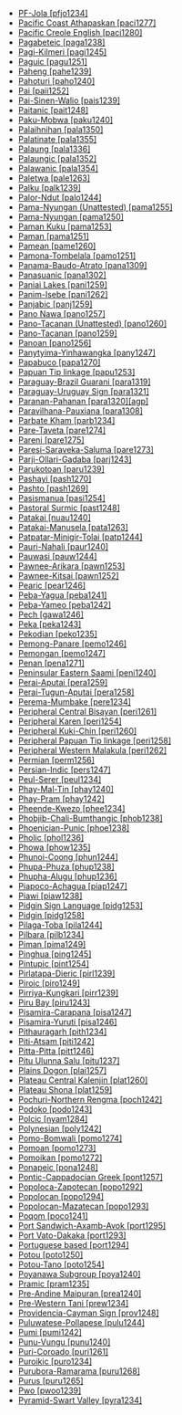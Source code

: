 - [PF-Jola [pfjo1234]](tree/atla1278/nort3146/cent2230/bakk1238/jool1234/jola1264/fhjo1234/pfjo1234/pfjo1234.ini)
- [Pacific Coast Athapaskan [paci1277]](tree/atha1245/atha1246/atha1247/paci1277/paci1277.ini)
- [Pacific Creole English [paci1280]](tree/indo1319/germ1287/nort3152/west2793/nort3175/angl1264/angl1265/merc1242/macr1271/paci1280/paci1280.ini)
- [Pagabeteic [paga1238]](tree/atla1278/volt1241/benu1247/bant1294/sout3152/narr1281/abab1240/oldb1234/midd1348/late1250/paga1238/paga1238.ini)
- [Pagi-Kilmeri [pagi1245]](tree/bord1247/bewa1242/pagi1245/pagi1245.ini)
- [Paguic [pagu1251]](tree/nort2923/nort2924/main1282/kaor1242/pagu1251/pagu1251.ini)
- [Paheng [pahe1239]](tree/hmon1336/hmon1337/pahe1239/pahe1239.ini)
- [Pahoturi [paho1240]](tree/paho1240/paho1240.ini)
- [Pai [paii1252]](tree/coch1271/yuma1250/gene1244/paii1252/paii1252.ini)
- [Pai-Sinen-Walio [pais1239]](tree/wali1264/pais1239/pais1239.ini)
- [Paitanic [pait1248]](tree/aust1307/nucl1752/mala1545/nort3253/sout3154/grea1293/pait1248/pait1248.ini)
- [Paku-Mobwa [paku1240]](tree/sino1245/kare1337/sout1554/paku1240/paku1240.ini)
- [Palaihnihan [pala1350]](tree/pala1350/pala1350.ini)
- [Palatinate [pala1355]](tree/indo1319/germ1287/nort3152/west2793/fran1268/high1287/pala1355/pala1355.ini)
- [Palaung [pala1336]](tree/aust1305/khas1273/pala1352/west2791/pala1336/pala1336.ini)
- [Palaungic [pala1352]](tree/aust1305/khas1273/pala1352/pala1352.ini)
- [Palawanic [pala1354]](tree/aust1307/nucl1752/mala1545/grea1284/pala1354/pala1354.ini)
- [Paletwa [pale1263]](tree/sino1245/kuki1245/kuki1246/peri1260/sout3160/pale1263/pale1263.ini)
- [Palku [palk1239]](tree/pama1250/karn1253/palk1239/palk1239.ini)
- [Palor-Ndut [palo1244]](tree/atla1278/nort3146/nort3148/cang1245/palo1244/palo1244.ini)
- [Pama-Nyungan (Unattested) [pama1255]](tree/unat1236/pama1255/pama1255.ini)
- [Pama-Nyungan [pama1250]](tree/pama1250/pama1250.ini)
- [Paman Kuku [pama1253]](tree/pama1250/pama1251/comp1236/wika1239/kuku1276/kuku1277/pama1253/pama1253.ini)
- [Paman [pama1251]](tree/pama1250/pama1251/pama1251.ini)
- [Pamean [pame1260]](tree/otom1299/west2783/otop1241/otop1242/pame1260/pame1260.ini)
- [Pamona-Tombelala [pamo1251]](tree/aust1307/nucl1752/mala1545/cele1242/kail1255/kail1253/nort2898/pamo1251/pamo1251.ini)
- [Panama-Baudo-Atrato [pana1309]](tree/choc1280/embe1258/atra1235/pana1309/pana1309.ini)
- [Panasuanic [pana1302]](tree/aust1307/nucl1752/mala1545/sout2923/seko1241/pana1302/pana1302.ini)
- [Paniai Lakes [pani1259]](tree/nucl1709/pani1259/pani1259.ini)
- [Panim-Isebe [pani1262]](tree/nucl1709/mada1298/croi1234/mabu1247/gumm1240/pani1262/pani1262.ini)
- [Panjabic [panj1259]](tree/indo1319/indo1320/indo1321/indo1324/sind1278/lahn1241/panj1259/panj1259.ini)
- [Pano Nawa [pano1257]](tree/pano1259/pano1256/main1279/pano1257/pano1257.ini)
- [Pano-Tacanan (Unattested) [pano1260]](tree/unat1236/pano1260/pano1260.ini)
- [Pano-Tacanan [pano1259]](tree/pano1259/pano1259.ini)
- [Panoan [pano1256]](tree/pano1259/pano1256/pano1256.ini)
- [Panytyima-Yinhawangka [pany1247]](tree/pama1250/sout3134/pilb1234/ngay1241/cent2248/pany1247/pany1247.ini)
- [Papabuco [papa1270]](tree/otom1299/east2557/popo1292/zapo1436/zapo1437/nucl1765/papa1270/papa1270.ini)
- [Papuan Tip linkage [papu1253]](tree/aust1307/nucl1752/mala1545/cent2237/east2712/ocea1241/west2818/papu1253/papu1253.ini)
- [Paraguay-Brazil Guarani [para1319]](tree/tupi1275/mawe1252/awet1245/tupi1276/tupi1277/tupi1282/para1319/para1319.ini)
- [Paraguay-Uruguay Sign [para1321]](tree/sign1238/deaf1237/chil1284/para1321/para1321.ini)
- [Paranan-Pahanan [para1320][agp]](tree/aust1307/nucl1752/mala1545/nort3238/nort3187/nucl1755/para1320/para1320.ini)
- [Paravilhana-Pauxiana [para1308]](tree/cari1283/vene1261/mapo1244/para1308/para1308.ini)
- [Parbate Kham [parb1234]](tree/sino1245/hima1249/maha1306/kham1285/kham1286/parb1234/parb1234.ini)
- [Pare-Taveta [pare1274]](tree/atla1278/volt1241/benu1247/bant1294/sout3152/narr1281/east2731/nort3203/nort3209/pare1274/pare1274.ini)
- [Pareni [pare1275]](tree/araw1281/nort2990/alto1249/pare1275/pare1275.ini)
- [Paresi-Saraveka-Saluma [pare1273]](tree/araw1281/cent2226/pare1273/pare1273.ini)
- [Parji-Ollari-Gadaba [parj1243]](tree/drav1251/cent2227/parj1243/parj1243.ini)
- [Parukotoan [paru1239]](tree/cari1283/paru1239/paru1239.ini)
- [Pashayi [pash1270]](tree/indo1319/indo1320/indo1321/indo1324/pash1270/pash1270.ini)
- [Pashto [pash1269]](tree/indo1319/indo1320/iran1269/pash1269/pash1269.ini)
- [Pasismanua [pasi1254]](tree/aust1307/nucl1752/mala1545/cent2237/east2712/ocea1241/west2818/nort3206/nger1241/viti1243/sout2874/araw1269/pasi1254/pasi1254.ini)
- [Pastoral Surmic [past1248]](tree/surm1244/sout2836/sout2837/past1248/past1248.ini)
- [Patakai [nuau1240]](tree/aust1307/nucl1752/mala1545/cent2237/cent2245/cent2254/east2466/nunu1252/pata1263/nuau1240/nuau1240.ini)
- [Patakai-Manusela [pata1263]](tree/aust1307/nucl1752/mala1545/cent2237/cent2245/cent2254/east2466/nunu1252/pata1263/pata1263.ini)
- [Patpatar-Minigir-Tolai [patp1244]](tree/aust1307/nucl1752/mala1545/cent2237/east2712/ocea1241/west2818/meso1253/newi1242/stge1234/patp1244/patp1244.ini)
- [Pauri-Nahali [paur1240]](tree/indo1319/indo1320/indo1321/indo1322/subc1234/bhil1254/paur1240/paur1240.ini)
- [Pauwasi [pauw1244]](tree/pauw1244/pauw1244.ini)
- [Pawnee-Arikara [pawn1253]](tree/cadd1255/nort2950/pawn1252/pawn1253/pawn1253.ini)
- [Pawnee-Kitsai [pawn1252]](tree/cadd1255/nort2950/pawn1252/pawn1252.ini)
- [Pearic [pear1246]](tree/aust1305/pear1246/pear1246.ini)
- [Peba-Yagua [peba1241]](tree/peba1241/peba1241.ini)
- [Peba-Yameo [peba1242]](tree/peba1241/peba1242/peba1242.ini)
- [Pech [gawa1246]](tree/indo1319/indo1320/indo1321/indo1324/kuna1264/gawa1246/gawa1246.ini)
- [Peka [peka1243]](tree/nucl1709/mada1298/raic1241/peka1243/peka1243.ini)
- [Pekodian [peko1235]](tree/cari1283/peko1235/peko1235.ini)
- [Pemong-Panare [pemo1246]](tree/cari1283/vene1261/pemo1246/pemo1246.ini)
- [Pemongan [pemo1247]](tree/cari1283/vene1261/pemo1246/pemo1247/pemo1247.ini)
- [Penan [pena1271]](tree/aust1307/nucl1752/mala1545/nort3253/nort3171/keny1280/pena1271/pena1271.ini)
- [Peninsular Eastern Saami [peni1240]](tree/ural1272/saam1281/east2324/peni1240/peni1240.ini)
- [Perai-Aputai [pera1259]](tree/aust1307/nucl1752/mala1545/cent2237/cent2245/timo1259/nort3194/weta1245/pera1258/pera1259/pera1259.ini)
- [Perai-Tugun-Aputai [pera1258]](tree/aust1307/nucl1752/mala1545/cent2237/cent2245/timo1259/nort3194/weta1245/pera1258/pera1258.ini)
- [Perema-Mumbake [pere1234]](tree/atla1278/volt1241/nort3149/came1255/samb1322/samb1323/sout3238/leko1246/samb1324/pere1234/pere1234.ini)
- [Peripheral Central Bisayan [peri1261]](tree/aust1307/nucl1752/mala1545/grea1284/cent2246/bisa1268/cent2263/peri1261/peri1261.ini)
- [Peripheral Karen [peri1254]](tree/sino1245/kare1337/peri1254/peri1254.ini)
- [Peripheral Kuki-Chin [peri1260]](tree/sino1245/kuki1245/kuki1246/peri1260/peri1260.ini)
- [Peripheral Papuan Tip linkage [peri1258]](tree/aust1307/nucl1752/mala1545/cent2237/east2712/ocea1241/west2818/papu1253/peri1258/peri1258.ini)
- [Peripheral Western Malakula [peri1262]](tree/aust1307/nucl1752/mala1545/cent2237/east2712/ocea1241/nort3195/cent2269/mala1539/west2871/peri1262/peri1262.ini)
- [Permian [perm1256]](tree/ural1272/perm1256/perm1256.ini)
- [Persian-Indic [pers1247]](tree/mixe1287/pers1247/pers1247.ini)
- [Peul-Serer [peul1234]](tree/atla1278/nort3146/nort3148/peul1234/peul1234.ini)
- [Phay-Mal-Tin [phay1240]](tree/aust1305/khmu1236/phay1242/phay1240/phay1240.ini)
- [Phay-Pram [phay1242]](tree/aust1305/khmu1236/phay1242/phay1242.ini)
- [Pheende-Kwezo [phee1234]](tree/atla1278/volt1241/benu1247/bant1294/sout3152/narr1281/cent2260/njil1234/nort3257/mbal1259/holu1246/phee1234/phee1234.ini)
- [Phobjib-Chali-Bumthangic [phob1238]](tree/sino1245/bodi1256/bodi1257/tsha1246/east1469/main1269/phob1238/phob1238.ini)
- [Phoenician-Punic [phoe1238]](tree/afro1255/semi1276/west2786/cent2236/nort3165/cana1267/phoe1238/phoe1238.ini)
- [Pholic [phol1236]](tree/sino1245/burm1265/lolo1265/lolo1267/nili1235/sout3212/rive1256/upri1239/phol1236/phol1236.ini)
- [Phowa [phow1235]](tree/sino1245/burm1265/lolo1265/lolo1267/nili1235/sout3212/high1272/phow1235/phow1235.ini)
- [Phunoi-Coong [phun1244]](tree/sino1245/burm1265/lolo1265/lolo1267/hani1249/biso1244/biso1241/phun1244/phun1244.ini)
- [Phupa-Phuza [phup1238]](tree/sino1245/burm1265/lolo1265/lolo1267/nili1235/sout3212/rive1256/down1239/phup1238/phup1238.ini)
- [Phupha-Alugu [phup1236]](tree/sino1245/burm1265/lolo1265/lolo1267/nili1235/sout3212/rive1256/down1239/phup1236/phup1236.ini)
- [Piapoco-Achagua [piap1247]](tree/araw1281/nort2990/inla1264/japu1236/nucl1764/piap1247/piap1247.ini)
- [Piawi [piaw1238]](tree/piaw1238/piaw1238.ini)
- [Pidgin Sign Language [pidg1253]](tree/sign1238/pidg1253/pidg1253.ini)
- [Pidgin [pidg1258]](tree/pidg1258/pidg1258.ini)
- [Pilaga-Toba [pila1244]](tree/guai1249/guai1250/qomm1235/pila1244/pila1244.ini)
- [Pilbara [pilb1234]](tree/pama1250/sout3134/pilb1234/pilb1234.ini)
- [Piman [pima1249]](tree/utoa1244/sout3136/tepi1240/pima1249/pima1249.ini)
- [Pinghua [ping1245]](tree/sino1245/sini1245/clas1255/midd1354/yuep1234/ping1245/ping1245.ini)
- [Pintupic [pint1254]](tree/pama1250/dese1234/wati1241/pint1254/pint1254.ini)
- [Pirlatapa-Dieric [pirl1239]](tree/pama1250/karn1253/cent2016/west2438/pirl1239/pirl1239.ini)
- [Piroic [piro1249]](tree/araw1281/sout3131/puru1265/piro1249/piro1249.ini)
- [Pirriya-Kungkari [pirr1239]](tree/pama1250/karn1253/pirr1239/pirr1239.ini)
- [Piru Bay [piru1243]](tree/aust1307/nucl1752/mala1545/cent2237/cent2245/cent2254/east2466/nunu1252/piru1243/piru1243.ini)
- [Pisamira-Carapana [pisa1247]](tree/tuca1253/east2698/east2702/east2708/pisa1246/pisa1247/pisa1247.ini)
- [Pisamira-Yuruti [pisa1246]](tree/tuca1253/east2698/east2702/east2708/pisa1246/pisa1246.ini)
- [Pithauragarh [pith1234]](tree/sino1245/bodi1256/tibe1275/east2777/pith1234/pith1234.ini)
- [Piti-Atsam [piti1242]](tree/atla1278/volt1241/benu1247/kain1275/cent2242/basa1288/east2404/piti1242/piti1242.ini)
- [Pitta-Pitta [pitt1246]](tree/pama1250/karn1253/palk1239/pitt1246/pitt1246.ini)
- [Pitu Ulunna Salu [pitu1237]](tree/aust1307/nucl1752/mala1545/sout2923/nort2894/pitu1237/pitu1237.ini)
- [Plains Dogon [plai1257]](tree/dogo1299/plai1257/plai1257.ini)
- [Plateau Central Kalenjin [plat1260]](tree/nilo1247/sout2830/kale1246/cent2293/plat1260/plat1260.ini)
- [Plateau Shona [plat1259]](tree/atla1278/volt1241/benu1247/bant1294/sout3152/narr1281/east2731/shon1250/core1255/plat1259/plat1259.ini)
- [Pochuri-Northern Rengma [poch1242]](tree/sino1245/kuki1245/naga1409/anga1312/anga1286/poch1242/poch1242.ini)
- [Podoko [podo1243]](tree/afro1255/chad1250/bium1280/nort3156/marg1267/mand1472/podo1243/podo1243.ini)
- [Polcic [nyam1284]](tree/afro1255/chad1250/west2785/west2790/west2800/sout3162/nort3190/nyam1284/nyam1284.ini)
- [Polynesian [poly1242]](tree/aust1307/nucl1752/mala1545/cent2237/east2712/ocea1241/cent2060/east2445/poly1242/poly1242.ini)
- [Pomo-Bomwali [pomo1274]](tree/atla1278/volt1241/benu1247/bant1294/sout3152/narr1281/bant1295/maka1323/pomo1274/pomo1274.ini)
- [Pomoan [pomo1273]](tree/pomo1273/pomo1273.ini)
- [Pomoikan [pomo1272]](tree/nucl1709/mada1298/kala1403/sout3148/osum1243/pomo1272/pomo1272.ini)
- [Ponapeic [pona1248]](tree/aust1307/nucl1752/mala1545/cent2237/east2712/ocea1241/micr1243/micr1244/cent2276/west2844/pona1247/pona1248/pona1248.ini)
- [Pontic-Cappadocian Greek [pont1257]](tree/indo1319/grae1234/gree1276/koin1234/pont1257/pont1257.ini)
- [Popoloca-Zapotecan [popo1292]](tree/otom1299/east2557/popo1292/popo1292.ini)
- [Popolocan [popo1294]](tree/otom1299/east2557/popo1292/popo1293/choc1278/popo1294/popo1294.ini)
- [Popolocan-Mazatecan [popo1293]](tree/otom1299/east2557/popo1292/popo1293/popo1293.ini)
- [Poqom [poco1241]](tree/maya1287/core1254/quic1274/grea1276/poco1241/poco1241.ini)
- [Port Sandwich-Axamb-Avok [port1295]](tree/aust1307/nucl1752/mala1545/cent2237/east2712/ocea1241/nort3195/cent2269/mala1539/east2753/cent2315/sout3239/port1295/port1295.ini)
- [Port Vato-Dakaka [port1293]](tree/aust1307/nucl1752/mala1545/cent2237/east2712/ocea1241/nort3195/cent2269/ambr1240/port1292/port1293/port1293.ini)
- [Portuguese based [port1294]](tree/pidg1258/port1294/port1294.ini)
- [Potou [poto1250]](tree/atla1278/volt1241/kwav1236/nyoa1234/poto1254/poto1250/poto1250.ini)
- [Potou-Tano [poto1254]](tree/atla1278/volt1241/kwav1236/nyoa1234/poto1254/poto1254.ini)
- [Poyanawa Subgroup [poya1240]](tree/pano1259/pano1256/main1279/pano1257/poya1240/poya1240.ini)
- [Pramic [pram1235]](tree/aust1305/khmu1236/phay1242/pram1235/pram1235.ini)
- [Pre-Andine Maipuran [prea1240]](tree/araw1281/sout3131/prea1240/prea1240.ini)
- [Pre-Western Tani [prew1234]](tree/sino1245/macr1268/tani1259/prew1234/prew1234.ini)
- [Providencia-Cayman Sign [prov1248]](tree/sign1238/vill1244/prov1248/prov1248.ini)
- [Puluwatese-Pollapese [pulu1244]](tree/aust1307/nucl1752/mala1545/cent2237/east2712/ocea1241/micr1243/micr1244/cent2276/west2844/pona1247/truk1243/nucl1749/cent2290/east2764/pulu1244/pulu1244.ini)
- [Pumi [pumi1242]](tree/sino1245/burm1265/naqi1236/qian1263/pumi1242/pumi1242.ini)
- [Punu-Vungu [punu1240]](tree/atla1278/volt1241/benu1247/bant1294/sout3152/narr1281/cent2260/kong1295/kong1296/kiko1234/core1256/west2874/lumb1251/ngub1240/sang1341/punu1240/punu1240.ini)
- [Puri-Coroado [puri1261]](tree/puri1261/puri1261.ini)
- [Puroikic [puro1234]](tree/sino1245/khob1235/puro1234/puro1234.ini)
- [Purubora-Ramarama [puru1268]](tree/tupi1275/puru1268/puru1268.ini)
- [Purus [puru1265]](tree/araw1281/sout3131/puru1265/puru1265.ini)
- [Pwo [pwoo1239]](tree/sino1245/kare1337/peri1254/pwoo1239/pwoo1239.ini)
- [Pyramid-Swart Valley [pyra1234]](tree/nucl1709/dani1287/cent2233/pyra1234/pyra1234.ini)
